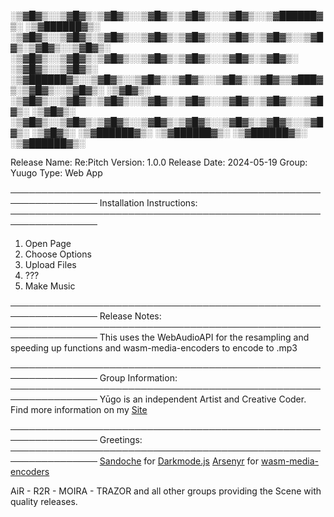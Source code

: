 ░▒▓█▓▒░░▒▓█▓▒░▒▓█▓▒░░▒▓█▓▒░▒▓█▓▒░░▒▓█▓▒░░▒▓██████▓▒░ ░▒▓██████▓▒░  
░▒▓█▓▒░░▒▓█▓▒░▒▓█▓▒░░▒▓█▓▒░▒▓█▓▒░░▒▓█▓▒░▒▓█▓▒░░▒▓█▓▒░▒▓█▓▒░░▒▓█▓▒░ 
░▒▓█▓▒░░▒▓█▓▒░▒▓█▓▒░░▒▓█▓▒░▒▓█▓▒░░▒▓█▓▒░▒▓█▓▒░      ░▒▓█▓▒░░▒▓█▓▒░ 
 ░▒▓██████▓▒░░▒▓█▓▒░░▒▓█▓▒░▒▓█▓▒░░▒▓█▓▒░▒▓█▓▒▒▓███▓▒░▒▓█▓▒░░▒▓█▓▒░ 
   ░▒▓█▓▒░   ░▒▓█▓▒░░▒▓█▓▒░▒▓█▓▒░░▒▓█▓▒░▒▓█▓▒░░▒▓█▓▒░▒▓█▓▒░░▒▓█▓▒░ 
   ░▒▓█▓▒░   ░▒▓█▓▒░░▒▓█▓▒░▒▓█▓▒░░▒▓█▓▒░▒▓█▓▒░░▒▓█▓▒░▒▓█▓▒░░▒▓█▓▒░ 
   ░▒▓█▓▒░    ░▒▓██████▓▒░ ░▒▓██████▓▒░ ░▒▓██████▓▒░ ░▒▓██████▓▒░  
                                                                   

Release Name: Re:Pitch
Version: 1.0.0
Release Date: 2024-05-19
Group: Yuugo
Type: Web App

────────────────────────────────────────────────────────────────
Installation Instructions:
────────────────────────────────────────────────────────────────
1. Open Page
2. Choose Options
3. Upload Files
4. ???
5. Make Music

────────────────────────────────────────────────────────────────
Release Notes:
────────────────────────────────────────────────────────────────
This uses the WebAudioAPI for the resampling and speeding up
functions and wasm-media-encoders to encode to .mp3

────────────────────────────────────────────────────────────────
Group Information:
────────────────────────────────────────────────────────────────
Yūgo is an independent Artist and Creative Coder. Find more 
information on my [Site](https://yuugo.art)

────────────────────────────────────────────────────────────────
Greetings:
────────────────────────────────────────────────────────────────
[Sandoche](https://github.com/sandoche) for [Darkmode.js](https://github.com/sandoche/Darkmode.js)
[Arsenyr](https://github.com/arseneyr) for [wasm-media-encoders](https://github.com/arseneyr)

AiR - R2R - MOIRA - TRAZOR and all other groups providing the 
Scene with quality releases.